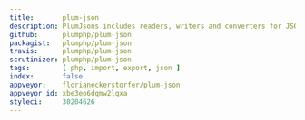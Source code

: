 ```yaml
---
title:       plum-json
description: PlumJsons includes readers, writers and converters for JSON strings and files.
github:      plumphp/plum-json
packagist:   plumphp/plum-json
travis:      plumphp/plum-json
scrutinizer: plumphp/plum-json
tags:        [ php, import, export, json ]
index:       false
appveyor:    florianeckerstorfer/plum-json
appveyor_id: xbe3eo6dqmw2lqxa
styleci:     30204626
---
```

